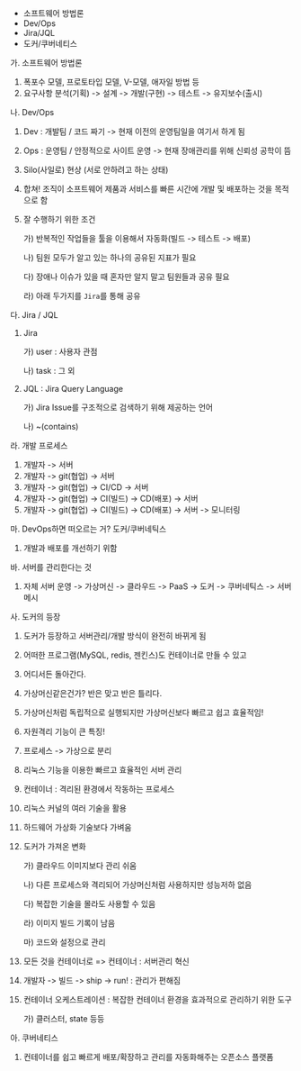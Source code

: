 * 소프트웨어 방법론
* Dev/Ops
* Jira/JQL
* 도커/쿠버네티스



가. 소프트웨어 방법론

1. 폭포수 모델, 프로토타입 모델, V-모델, 애자일 방법 등
2. 요구사항 분석(기획) -> 설계 -> 개발(구현) -> 테스트 -> 유지보수(출시)

나. Dev/Ops

1. Dev : 개발팀 / 코드 짜기 -> 현재 이전의 운영팀일을 여기서 하게 됨

2. Ops : 운영팀 / 안정적으로 사이트 운영 -> 현재 장애관리를 위해 신뢰성 공학이 뜸

3. Silo(사일로) 현상 (서로 안하려고 하는 상태)

4. 합쳐! 조직이 소프트웨어 제품과 서비스를 빠른 시간에 개발 및 배포하는 것을 목적으로 함

5. 잘 수행하기 위한 조건

   가) 반복적인 작업들을 툴을 이용해서 자동화(빌드 -> 테스트 -> 배포)

   나) 팀원 모두가 알고 있는 하나의 공유된 지표가 필요

   다) 장애나 이슈가 있을 때 혼자만 알지 말고 팀원들과 공유 필요

   라) 아래 두가지를 `Jira`를 통해 공유

다. Jira / JQL

1. Jira

   가) user : 사용자 관점

   나) task : 그 외

2. JQL : Jira Query Language

   가) Jira Issue를 구조적으로 검색하기 위해 제공하는 언어

   나) ~(contains)

라. 개발 프로세스

1. 개발자 -> 서버
2. 개발자 -> git(협업) -> 서버
3. 개발자 -> git(협업) -> CI/CD -> 서버
4. 개발자 -> git(협업) -> CI(빌드) -> CD(배포) -> 서버
5. 개발자 -> git(협업) -> CI(빌드) -> CD(배포) -> 서버 -> 모니터링

마. DevOps하면 떠오르는 거? 도커/쿠버네틱스

1. 개발과 배포를 개선하기 위함

바. 서버를 관리한다는 것

1. 자체 서버 운영 -> 가상머신 -> 클라우드 -> PaaS -> 도커 -> 쿠버네틱스 -> 서버 메시

사. 도커의 등장

1. 도커가 등장하고 서버관리/개발 방식이 완전히 바뀌게 됨

2. 어떠한 프로그램(MySQL, redis, 젠킨스)도 컨테이너로 만들 수 있고

3. 어디서든 돌아간다.

4. 가상머신같은건가? 반은 맞고 반은 틀리다.

5. 가상머신처럼 독립적으로 실행되지만 가상머신보다 빠르고 쉽고 효율적임!

6. 자원격리 기능이 큰 특징!

7. 프로세스 -> 가상으로 분리

8. 리눅스 기능을 이용한 빠르고 효율적인 서버 관리

9. 컨테이너 : 격리된 환경에서 작동하는 프로세스

10. 리눅스 커널의 여러 기술을 활용

11. 하드웨어 가상화 기술보다 가벼움

12. 도커가 가져온 변화

    가) 클라우드 이미지보다 관리 쉬움

    나) 다른 프로세스와 격리되어 가상머신처럼 사용하지만 성능저하 없음

    다) 복잡한 기술을 몰라도 사용할 수 있음

    라) 이미지 빌드 기록이 남음

    마) 코드와 설정으로 관리

13. 모든 것을 컨테이너로 => 컨테이너 : 서버관리 혁신

14. 개발자 -> 빌드 -> ship -> run! : 관리가 편해짐

15. 컨테이너 오케스트레이션 : 복잡한 컨테이너 환경을 효과적으로 관리하기 위한 도구

    가) 클러스터, state 등등

아. 쿠버네티스

1. 컨테이너를 쉽고 빠르게 배포/확장하고 관리를 자동화해주는 오픈소스 플랫폼

